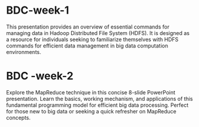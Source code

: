 # BDC-week-1
This presentation provides an overview of essential commands for managing data in Hadoop Distributed File System (HDFS). It is designed as a resource for individuals seeking to familiarize themselves with HDFS commands for efficient data management in big data computation environments.
# BDC -week-2
Explore the MapReduce technique in this concise 8-slide PowerPoint presentation. Learn the basics, working mechanism, and applications of this fundamental programming model for efficient big data processing. Perfect for those new to big data or seeking a quick refresher on MapReduce concepts.


